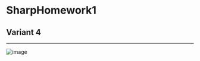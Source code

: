 # SharpHomework1
## Variant 4
---

![image](https://user-images.githubusercontent.com/69770483/199967096-5648dbbb-5ec0-42ea-a554-9ae68de6c776.png)
